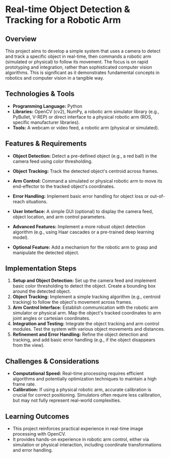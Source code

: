 # Real-time Object Detection & Tracking for a Robotic Arm

## Overview

This project aims to develop a simple system that uses a camera to detect and track a specific object in real-time, then commands a robotic arm (simulated or physical) to follow its movement.  The focus is on rapid prototyping and integration, rather than sophisticated computer vision algorithms.  This is significant as it demonstrates fundamental concepts in robotics and computer vision in a tangible way.

## Technologies & Tools

- **Programming Language:** Python
- **Libraries:** OpenCV (cv2), NumPy, a robotic arm simulator library (e.g., PyBullet, V-REP) or direct interface to a physical robotic arm (ROS, specific manufacturer libraries).
- **Tools:**  A webcam or video feed, a robotic arm (physical or simulated).


## Features & Requirements

- **Object Detection:** Detect a pre-defined object (e.g., a red ball) in the camera feed using color thresholding.
- **Object Tracking:** Track the detected object's centroid across frames.
- **Arm Control:**  Command a simulated or physical robotic arm to move its end-effector to the tracked object's coordinates.
- **Error Handling:** Implement basic error handling for object loss or out-of-reach situations.
- **User Interface:** A simple GUI (optional) to display the camera feed, object location, and arm control parameters.

- **Advanced Features:** Implement a more robust object detection algorithm (e.g., using Haar cascades or a pre-trained deep learning model).
- **Optional Feature:**  Add a mechanism for the robotic arm to grasp and manipulate the detected object.

## Implementation Steps

1. **Setup and Object Detection:** Set up the camera feed and implement basic color thresholding to detect the object.  Create a bounding box around the detected object.
2. **Object Tracking:** Implement a simple tracking algorithm (e.g., centroid tracking) to follow the object's movement across frames.
3. **Arm Control Interface:** Establish communication with the robotic arm simulator or physical arm.  Map the object's tracked coordinates to arm joint angles or cartesian coordinates.
4. **Integration and Testing:** Integrate the object tracking and arm control modules. Test the system with various object movements and distances.
5. **Refinement and Error Handling:** Refine the object detection and tracking, and add basic error handling (e.g., if the object disappears from the view).

## Challenges & Considerations

- **Computational Speed:** Real-time processing requires efficient algorithms and potentially optimization techniques to maintain a high frame rate.
- **Calibration:**  If using a physical robotic arm, accurate calibration is crucial for correct positioning.  Simulators often require less calibration, but may not fully represent real-world complexities.

## Learning Outcomes

- This project reinforces practical experience in real-time image processing with OpenCV.
- It provides hands-on experience in robotic arm control, either via simulation or physical interaction, including coordinate transformations and error handling.

